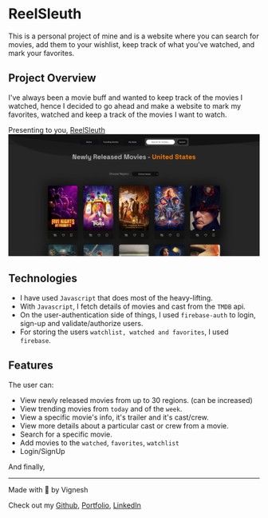 # ReelSleuth

This is a personal project of mine and is a website where you can search for movies, add them to your wishlist, keep track of what you've watched, and mark your favorites.

## Project Overview

I've always been a movie buff and wanted to keep track of the movies I watched, hence I decided to go ahead and make a website to mark my favorites, watched and keep a track of the movies I want to watch.

Presenting to you, [ReelSleuth](https://reelsleuth.netlify.app/)
![Reel Sleuth Main Page](Assets/Images/reelSleuthMainPage.png)


## Technologies
- I have used ```Javascript``` that does most of the heavy-lifting.
- With ```Javascript```, I fetch details of movies and cast from the ```TMDB``` api.
- On the user-authentication side of things, I used ```firebase-auth``` to login, sign-up and validate/authorize users.
- For storing the users `watchlist, watched and favorites`, I used `firebase`.

## Features
The user can:
- View newly released movies from up to 30 regions. (can be increased)
- View trending movies from `today` and of the `week`.
- View a specific movie's info, it's trailer and it's cast/crew.
- View more details about a particular cast or crew from a movie.
- Search for a specific movie.
- Add movies to the `watched`, `favorites`, `watchlist`
- Login/SignUp



And finally,
***
Made with 🧡 by Vignesh

Check out my [Github](https://www.github.com/Vignesh-Venkatesh), [Portfolio](https://vignesh-venkatesh.github.io/), [LinkedIn](https://www.linkedin.com/in/vignesh-2k3/)
